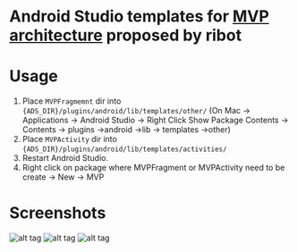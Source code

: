 # Android Studio templates for [MVP architecture](https://github.com/ribot/android-boilerplate) proposed by ribot

# Usage

1. Place `MVPFragmemnt` dir into `{ADS_DIR}/plugins/android/lib/templates/other/`  (On Mac -> Applications -> Android Studio -> Right Click Show Package Contents -> Contents -> plugins ->android ->lib -> templates ->other)
2. Place `MVPActivity` dir into `{ADS_DIR}/plugins/android/lib/templates/activities/`
3. Restart Android Studio.
4. Right click on package where MVPFragment or MVPActivity need to be create -> New -> MVP

# Screenshots
![alt tag](https://github.com/kidinov/ads_mvp_templates/blob/master/screenshots/menu.png)
![alt tag](https://github.com/kidinov/ads_mvp_templates/blob/master/screenshots/mvp_activity.png)
![alt tag](https://github.com/kidinov/ads_mvp_templates/blob/master/screenshots/mvp_fragment.png)

